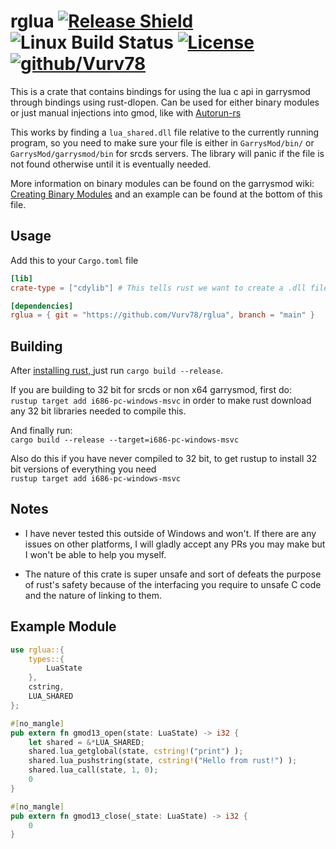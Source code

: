 # rglua [![Release Shield](https://img.shields.io/github/v/release/Vurv78/rglua)](https://github.com/Vurv78/rglua/releases/latest) ![Linux Build Status](https://www.travis-ci.com/Vurv78/rglua.svg?branch=main) [![License](https://img.shields.io/github/license/Vurv78/rglua?color=red)](https://opensource.org/licenses/Apache-2.0) [![github/Vurv78](https://discordapp.com/api/guilds/824727565948157963/widget.png)](https://discord.gg/epJFC6cNsw)

This is a crate that contains bindings for using the lua c api in garrysmod through bindings using rust-dlopen.
Can be used for either binary modules or just manual injections into gmod, like with [Autorun-rs](https://github.com/Vurv78/Autorun-rs)

This works by finding a ``lua_shared.dll`` file relative to the currently running program, so you need to make sure your file is either in ``GarrysMod/bin/`` or ``GarrysMod/garrysmod/bin`` for srcds servers. The library will panic if the file is not found otherwise until it is eventually needed.

More information on binary modules can be found on the garrysmod wiki: [Creating Binary Modules](https://wiki.facepunch.com/gmod/Creating_Binary_Modules) and an example can be found at the bottom of this file.

## Usage

Add this to your ``Cargo.toml`` file
```toml
[lib]
crate-type = ["cdylib"] # This tells rust we want to create a .dll file that links to C code.

[dependencies]
rglua = { git = "https://github.com/Vurv78/rglua", branch = "main" }
```

## Building
After [installing rust, ](https://www.rust-lang.org/tools/install) just run  ``cargo build --release``.

If you are building to 32 bit for srcds or non x64 garrysmod, first do:  
``rustup target add i686-pc-windows-msvc`` in order to make rust download any 32 bit libraries needed to compile this.  

And finally run:  
``cargo build --release --target=i686-pc-windows-msvc``

Also do this if you have never compiled to 32 bit, to get rustup to install 32 bit versions of everything you need  
``rustup target add i686-pc-windows-msvc``

## Notes
*  I have never tested this outside of Windows and won't.
   If there are any issues on other platforms, I will gladly accept any PRs you may make but I won't be able to help you myself.

* The nature of this crate is super unsafe and sort of defeats the purpose of rust's safety because of the interfacing you require to unsafe C code and the nature of linking to them.

## Example Module
```rust
use rglua::{
    types::{
        LuaState
    },
    cstring,
    LUA_SHARED
};

#[no_mangle]
pub extern fn gmod13_open(state: LuaState) -> i32 {
    let shared = &*LUA_SHARED;
    shared.lua_getglobal(state, cstring!("print") );
    shared.lua_pushstring(state, cstring!("Hello from rust!") );
    shared.lua_call(state, 1, 0);
    0
}

#[no_mangle]
pub extern fn gmod13_close(_state: LuaState) -> i32 {
    0
}
```
